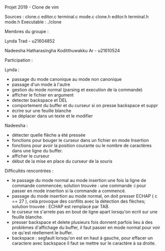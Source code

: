 Projet 2019 - Clone de vim

Sources : clone.c editor.c terminal.c mode.c clone.h editor.h terminal.h mode.h
Executable : ./clone

Membres du groupe :

Lynda Trad                                  - u21604852

Nadeesha Hatharasingha Koditthuwakku Ar     - u21610524

Participation : 

Lynda : 

- passage du mode canonique au mode non canonique
- passage d'un mode à l'autre
- gestion du mode normal (parsing et execution de la commande)
- afficher le fichier en argument
- detecter backspace et DEL
- comportement du buffer et du curseur si on presse backspace et suppr
- écrire sur une feuille blanche
- se déplacer dans un texte et le modifier

Nadeesha :

- détecter quelle flèche a été pressée
- fonctions pour bouger le curseur dans un fichier en mode Insertion 
- fonctions pour avoir la position courante ou le nombre de caractères dans une ligne du buffer.
- afficher le curseur
- début de la mise en place du curseur de la souris


Difficultés rencontrées :

- le passage du mode normal au mode insertion une fois la ligne de commande commencée;
    solution trouvée : une commande :i pour passer en mode insertion si la commande a commencé.
- passage du mode insertion au mode normal, on doit presser ECHAP ( c == 27 ), cela provoque des
conflits avec la détection des flèches;
    solution trouvée : ECHAP est remplacé par TAB.
- le curseur ne s'arrete pas en bout de ligne apart lorsqu'on ecrit sur une feuille blanche.
- presser backspace et delete plusieurs fois donnent parfois lieu à des problèmes
d'affichage du buffer, il faut passer en mode normal pour voir ce qu'est réellement le buffer.
- backspace : segfault lorsqu'on est en haut à gauche,
pour effacer un caractere avec backspace il faut se mettre sur le caractère à sa droite.